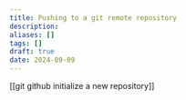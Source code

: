 ```yaml
---
title: Pushing to a git remote repository
description: 
aliases: []
tags: []
draft: true
date: 2024-09-09
---
```


[[git github initialize a new repository]]